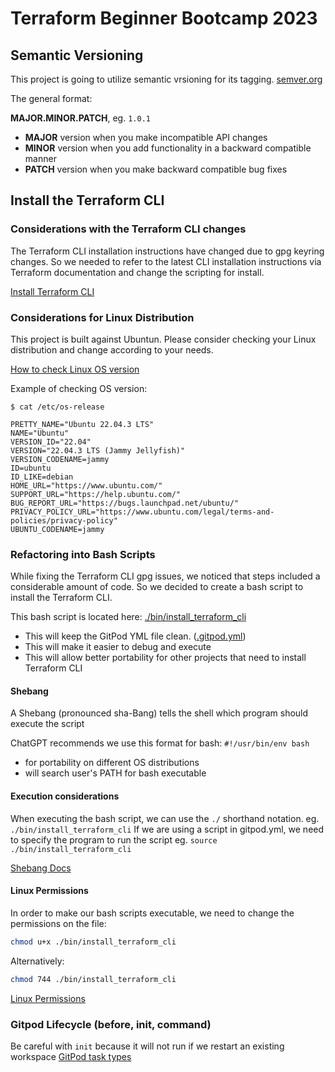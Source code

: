 # Terraform Beginner Bootcamp 2023

## Semantic Versioning

This project is going to utilize semantic vrsioning for its tagging.
[semver.org](https://semver.org/)

The general format:

**MAJOR.MINOR.PATCH**, eg. `1.0.1`

- **MAJOR** version when you make incompatible API changes
- **MINOR** version when you add functionality in a backward compatible manner
- **PATCH** version when you make backward compatible bug fixes

## Install the Terraform CLI

### Considerations with the Terraform CLI changes
The Terraform CLI installation instructions have changed due to gpg keyring changes. So we needed to refer to the latest CLI installation instructions via Terraform documentation and change the scripting for install.

[Install Terraform CLI](https://developer.hashicorp.com/terraform/tutorials/aws-get-started/install-cli)

### Considerations for Linux Distribution

This project is built against Ubuntun.
Please consider checking your Linux distribution and change according to your needs.

[How to check Linux OS version](https://www.cyberciti.biz/faq/how-to-check-os-version-in-linux-command-line/)

Example of checking OS version:
```
$ cat /etc/os-release

PRETTY_NAME="Ubuntu 22.04.3 LTS"
NAME="Ubuntu"
VERSION_ID="22.04"
VERSION="22.04.3 LTS (Jammy Jellyfish)"
VERSION_CODENAME=jammy
ID=ubuntu
ID_LIKE=debian
HOME_URL="https://www.ubuntu.com/"
SUPPORT_URL="https://help.ubuntu.com/"
BUG_REPORT_URL="https://bugs.launchpad.net/ubuntu/"
PRIVACY_POLICY_URL="https://www.ubuntu.com/legal/terms-and-policies/privacy-policy"
UBUNTU_CODENAME=jammy
```

### Refactoring into Bash Scripts

While fixing the Terraform CLI gpg issues, we noticed that steps included a considerable amount of code. So we decided to create a bash script to install the Terraform CLI.

This bash script is located here: [./bin/install_terraform_cli](./bin/install_terraform_cli)

- This will keep the GitPod YML file clean. ([.gitpod.yml](.gitpod.yml))
- This will make it easier to debug and execute
- This will allow better portability for other projects that need to install Terraform CLI

#### Shebang

A Shebang (pronounced sha-Bang) tells the shell which program should execute the script

ChatGPT recommends we use this format for bash: `#!/usr/bin/env bash`
- for portability on different OS distributions
- will search user's PATH for bash executable

#### Execution considerations
When executing the bash script, we can use the `./` shorthand notation.
eg. `./bin/install_terraform_cli`
If we are using a script in gitpod.yml, we need to specify the program to run the script
eg. `source ./bin/install_terraform_cli`

[Shebang Docs](https://en.wikipedia.org/wiki/Shebang_(Unix))

#### Linux Permissions

In order to make our bash scripts executable, we need to change the permissions on the file:
```sh
chmod u+x ./bin/install_terraform_cli
```

Alternatively:
```sh
chmod 744 ./bin/install_terraform_cli
```

[Linux Permissions](https://en.wikipedia.org/wiki/Chmod)

### Gitpod Lifecycle (before, init, command)
Be careful with `init` because it will not run if we restart an existing workspace
[GitPod task types](https://www.gitpod.io/docs/configure/workspaces/tasks)